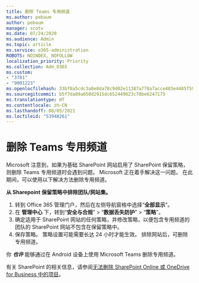 ```yaml
---
title: 删除 Teams 专用频道
ms.author: pebaum
author: pebaum
manager: scotv
ms.date: 07/24/2020
ms.audience: Admin
ms.topic: article
ms.service: o365-administration
ROBOTS: NOINDEX, NOFOLLOW
localization_priority: Priority
ms.collection: Adm_O365
ms.custom:
- "3781"
- "9001223"
ms.openlocfilehash: 33bf8a5cdc3a8e8da78c9d02e11387a778a7acce483e4485f595d9e05b344433
ms.sourcegitcommit: b5f7da89a650d2915dc652449623c78be6247175
ms.translationtype: HT
ms.contentlocale: zh-CN
ms.lasthandoff: 08/05/2021
ms.locfileid: "53948261"
---
```

# <a name="delete-a-teams-private-channel"></a>删除 Teams 专用频道

Microsoft 注意到，如果为基础 SharePoint 网站启用了 SharePoint 保留策略，则删除 Teams 专用频道时会遇到问题。 Microsoft 正在着手解决这一问题。 在此期间，可以使用以下解决方法删除专用频道。

**从 Sharepoint 保留策略中排除团队/网站集。**

1. 转到 Office 365 管理门户，然后在左侧导航窗格中选择“**全部显示**”。
2. 在 **管理中心** 下，转到“**安全与合规**” > “**数据丢失防护**” > “**策略**”。
3. 确定适用于 SharePoint 网站的任何策略，并修改策略，以便包含专用频道的团队的 SharePoint 网站不包含在保留策略中。
4. 保存策略。
    策略设置可能需要长达 24 小时才能生效。
    排除网站后，可删除专用频道。  
    
你 ***也许*** 能够通过在 Android 设备上使用 Microsoft Teams 删除专用频道。 

有关 SharePoint 的相关信息，请参阅[无法删除 SharePoint Online 或 OneDrive for Business 中的项目](https://docs.microsoft.com/alchemyinsights/retention-policy-ediscovery-hold)。